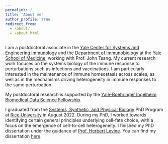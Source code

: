 ```yaml
---
permalink: /
title: "About me"
author_profile: true
redirect_from:
  - /about/
  - /about.html
---
```


I am a postdoctoral associate in the [Yale Center for Systems and Engineering Immunology](https://medicine.yale.edu/systems-engineering-immunology/) and the [Department of Immunobiology](https://medicine.yale.edu/immuno/) at the [Yale School of Medicine](https://medicine.yale.edu/), working with Prof. John Tsang. My current research work focuses on the systems biology of the immune response to perturbations such as infections and vaccinations. I am particularly interested in the maintenance of immune homeostasis across scales, as well as in the mechanisms driving heterogeneity in immune responses to the same perturbation.

My postdoctoral research is supported by the [Yale-Boehringer Ingelheim Biomedical Data Science Fellowship](https://medicine.yale.edu/cbds/bdsfellowship/).

I graduated from the [Systems, Synthetic, and Physical Biology](https://sspb.rice.edu/) PhD Program at [Rice University](https://www.rice.edu/) in August 2022. During my PhD, I worked towards identifying certain general principles underlying cell-fate choice, with a focus on the emergence of cell-to-cell heterogeneity. I finished my PhD dissertation under the guidance of [Prof. Herbert Levine](https://coe.northeastern.edu/people/levine-herbert/). You can find my dissertation [here](https://repository.rice.edu/items/053fe21c-2ce6-46bc-8856-ec8cd2b37b64).